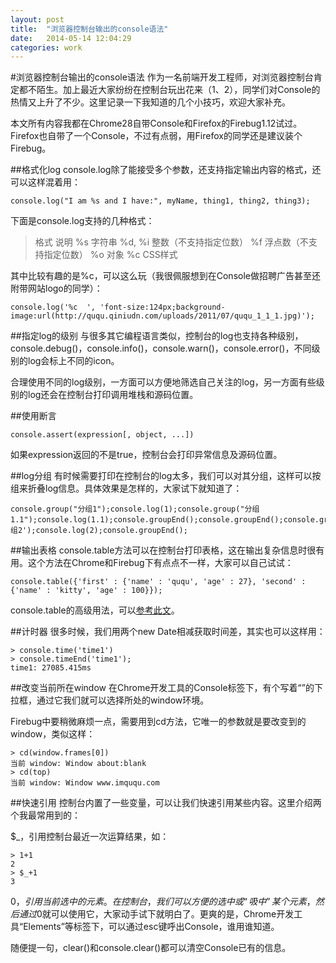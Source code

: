 ```yaml
---
layout: post
title:  "浏览器控制台输出的console语法"
date:   2014-05-14 12:04:29
categories: work
---
```


#浏览器控制台输出的console语法
作为一名前端开发工程师，对浏览器控制台肯定都不陌生。加上最近大家纷纷在控制台玩出花来（1、2），同学们对Console的热情又上升了不少。这里记录一下我知道的几个小技巧，欢迎大家补充。  

本文所有内容我都在Chrome28自带Console和Firefox的Firebug1.12试过。Firefox也自带了一个Console，不过有点弱，用Firefox的同学还是建议装个Firebug。  

##格式化log
console.log除了能接受多个参数，还支持指定输出内容的格式，还可以这样混着用：

	console.log("I am %s and I have:", myName, thing1, thing2, thing3);

下面是console.log支持的几种格式：

> 格式	说明
> %s	字符串
> %d, %i	整数（不支持指定位数）
> %f	浮点数（不支持指定位数）
> %o	对象
> %c	CSS样式

其中比较有趣的是%c，可以这么玩（我很佩服想到在Console做招聘广告甚至还附带网站logo的同学）：
	
	console.log('%c  ', 'font-size:124px;background-image:url(http://ququ.qiniudn.com/uploads/2011/07/ququ_1_1_1.jpg)');

##指定log的级别
与很多其它编程语言类似，控制台的log也支持各种级别，console.debug()，console.info()，console.warn()，console.error()，不同级别的log会标上不同的icon。  

合理使用不同的log级别，一方面可以方便地筛选自己关注的log，另一方面有些级别的log还会在控制台打印调用堆栈和源码位置。

##使用断言

	console.assert(expression[, object, ...])

如果expression返回的不是true，控制台会打印异常信息及源码位置。

##log分组
有时候需要打印在控制台的log太多，我们可以对其分组，这样可以按组来折叠log信息。具体效果是怎样的，大家试下就知道了：

	console.group("分组1");console.log(1);console.group("分组1.1");console.log(1.1);console.groupEnd();console.groupEnd();console.group('分组2');console.log(2);console.groupEnd();

##输出表格
console.table方法可以在控制台打印表格，这在输出复杂信息时很有用。这个方法在Chrome和Firebug下有点点不一样，大家可以自己试试：

	console.table({'first' : {'name' : 'ququ', 'age' : 27}, 'second' : {'name' : 'kitty', 'age' : 100}});

console.table的高级用法，可以[参考此文](http://www.softwareishard.com/blog/firebug/tabular-logs-in-firebug/)。

##计时器
很多时候，我们用两个new Date相减获取时间差，其实也可以这样用：

	> console.time('time1')
	> console.timeEnd('time1');
	time1: 27085.415ms

##改变当前所在window
在Chrome开发工具的Console标签下，有个写着“<top frame>”的下拉框，通过它我们就可以选择所处的window环境。

Firebug中要稍微麻烦一点，需要用到cd方法，它唯一的参数就是要改变到的window，类似这样： 

	> cd(window.frames[0])
	当前 window: Window about:blank
	> cd(top)
	当前 window: Window www.imququ.com

##快速引用
控制台内置了一些变量，可以让我们快速引用某些内容。这里介绍两个我最常用到的：

$_，引用控制台最近一次运算结果，如：

	> 1+1
	2
	> $_+1
	3

$0，引用当前选中的元素。在控制台，我们可以方便的选中或“吸中”某个元素，然后通过$0就可以使用它，大家动手试下就明白了。更爽的是，Chrome开发工具“Elements”等标签下，可以通过esc键呼出Console，谁用谁知道。

随便提一句，clear()和console.clear()都可以清空Console已有的信息。